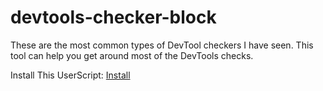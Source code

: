 # devtools-checker-block
These are the most common types of DevTool checkers I have seen. This tool can help you get around most of the DevTools checks.

Install This UserScript: [Install](https://github.com/kapifrost/devtools-checker-block/raw/main/Devtools%20Checker%20Block.user.js)
